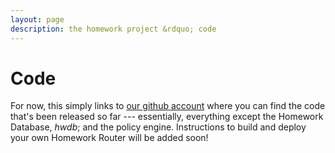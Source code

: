 ```yaml
---
layout: page
description: the homework project &rdquo; code
---
```


# Code

For now, this simply links to [our github account][github] where you can find the code that's been released so far --- essentially, everything except the Homework Database, _hwdb_; and the policy engine.  Instructions to build and deploy your own Homework Router will be added soon!

[github]: http://github.com/homework/
